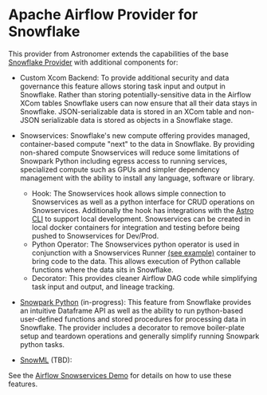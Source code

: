 # Apache Airflow Provider for Snowflake

This provider from Astronomer extends the capabilities of the base [Snowflake Provider](https://github.com/apache/airflow/tree/main/airflow/providers/snowflake) with additional components for:  
  
- Custom Xcom Backend: To provide additional security and data governance this feature allows storing task input and output in Snowflake. Rather than storing potentially-sensitive data in the Airflow XCom tables Snowflake users can now ensure that all their data stays in Snowflake.  JSON-serializable data is stored in an XCom table and non-JSON serializable data is stored as objects in a Snowflake stage.
  
- Snowservices: Snowflake's new compute offering provides managed, container-based compute "next" to the data in Snowflake.  By providing non-shared compute Snowservices will reduce some limitations of Snowpark Python including egress access to running services, specialized compute such as GPUs and simpler dependency management with the ability to install any language, software or library.
  - Hook: The Snowservices hook allows simple connection to Snowservices as well as a python interface for CRUD operations on Snowservices.  Additionally the hook has integrations with the [Astro CLI](https://github.com/astronomer/astro-cli) to support local development.  Snowservices can be created in local docker containers for integration and testing before being pushed to Snowservices for Dev/Prod. 
  - Python Operator: The Snowservices python operator is used in conjunction with a Snowservices Runner [(see example)](https://github.com/astronomer/airflow-snowservices-demo/tree/main/include/airflow-runner) container to bring code to the data.  This allows execution of Python callable functions where the data sits in Snowflake. 
  - Decorator: This provides cleaner Airflow DAG code while simplifying task input and output, and lineage tracking.
    
- [Snowpark Python](https://docs.snowflake.com/en/developer-guide/snowpark/python/index) (in-progress): This feature from Snowflake provides an intuitive Dataframe API as well as the ability to run python-based user-defined functions and stored procedures for processing data in Snowflake.  The provider includes a decorator to remove boiler-plate setup and teardown operations and generally simplify running Snowpark python tasks.
  
- [SnowML](https://docs.snowflake.com/LIMITEDACCESS/data-tranformation-snowpark-python) (TBD): 
  
See the [Airflow Snowservices Demo](https://github.com/mpgreg/airflow-snowservices-demo/) for details on how to use these features.